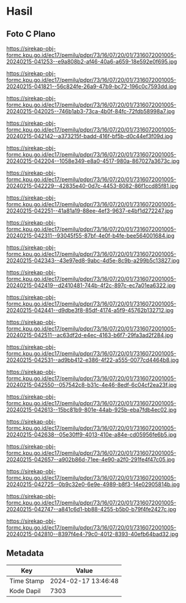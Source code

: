 # Hasil

## Foto C Plano

https://sirekap-obj-formc.kpu.go.id/ec17/pemilu/pdpr/73/16/07/20/01/7316072001005-20240215-041253--e9a808b2-af46-40a6-a659-18e592e0f695.jpg

https://sirekap-obj-formc.kpu.go.id/ec17/pemilu/pdpr/73/16/07/20/01/7316072001005-20240215-041821--56c824fe-26a9-47b9-bc72-196c0c7593dd.jpg

https://sirekap-obj-formc.kpu.go.id/ec17/pemilu/pdpr/73/16/07/20/01/7316072001005-20240215-042025--746b1ab3-73ca-4b0f-84fc-72fdb58998a7.jpg

https://sirekap-obj-formc.kpu.go.id/ec17/pemilu/pdpr/73/16/07/20/01/7316072001005-20240215-042142--a373215f-badd-416f-bf5b-d0c44ef3f09d.jpg

https://sirekap-obj-formc.kpu.go.id/ec17/pemilu/pdpr/73/16/07/20/01/7316072001005-20240215-042204--1058e349-e8a0-4517-980a-867027a3673c.jpg

https://sirekap-obj-formc.kpu.go.id/ec17/pemilu/pdpr/73/16/07/20/01/7316072001005-20240215-042229--42835e40-0d7c-4453-8082-86f1ccd85f81.jpg

https://sirekap-obj-formc.kpu.go.id/ec17/pemilu/pdpr/73/16/07/20/01/7316072001005-20240215-042251--41a81a19-88ee-4ef3-9637-e4bf1d272247.jpg

https://sirekap-obj-formc.kpu.go.id/ec17/pemilu/pdpr/73/16/07/20/01/7316072001005-20240215-042311--93045f55-87bf-4e0f-b4fe-bee564001684.jpg

https://sirekap-obj-formc.kpu.go.id/ec17/pemilu/pdpr/73/16/07/20/01/7316072001005-20240215-042343--43e97ed8-9abc-4d5e-8c9b-a299b5c13827.jpg

https://sirekap-obj-formc.kpu.go.id/ec17/pemilu/pdpr/73/16/07/20/01/7316072001005-20240215-042419--d2410481-744b-4f2c-897c-ec7a01ea6322.jpg

https://sirekap-obj-formc.kpu.go.id/ec17/pemilu/pdpr/73/16/07/20/01/7316072001005-20240215-042441--d9dbe3f8-85df-4174-a5f9-45762b132712.jpg

https://sirekap-obj-formc.kpu.go.id/ec17/pemilu/pdpr/73/16/07/20/01/7316072001005-20240215-042511--ac63df2d-e4ec-4163-b6f7-29fa3ad2f284.jpg

https://sirekap-obj-formc.kpu.go.id/ec17/pemilu/pdpr/73/16/07/20/01/7316072001005-20240215-042531--ad9bb412-e386-4f22-a555-0077cd4464b8.jpg

https://sirekap-obj-formc.kpu.go.id/ec17/pemilu/pdpr/73/16/07/20/01/7316072001005-20240215-042550--057542c8-b31c-4e46-8edf-6c04cf2ea23f.jpg

https://sirekap-obj-formc.kpu.go.id/ec17/pemilu/pdpr/73/16/07/20/01/7316072001005-20240215-042613--15bc81b9-801e-44ab-925b-eba7fdb4ec02.jpg

https://sirekap-obj-formc.kpu.go.id/ec17/pemilu/pdpr/73/16/07/20/01/7316072001005-20240215-042638--05e30ff9-4013-410e-a84e-cd05956fe6b5.jpg

https://sirekap-obj-formc.kpu.go.id/ec17/pemilu/pdpr/73/16/07/20/01/7316072001005-20240215-042657--a902b86d-71ee-4e90-a2f0-291fe4f47c05.jpg

https://sirekap-obj-formc.kpu.go.id/ec17/pemilu/pdpr/73/16/07/20/01/7316072001005-20240215-042725--0b9c32e0-6e9e-4989-b8f3-14e02905814b.jpg

https://sirekap-obj-formc.kpu.go.id/ec17/pemilu/pdpr/73/16/07/20/01/7316072001005-20240215-042747--a841c6d1-bb88-4255-b5b0-b79f4fe2427c.jpg

https://sirekap-obj-formc.kpu.go.id/ec17/pemilu/pdpr/73/16/07/20/01/7316072001005-20240215-042810--8397f4e4-79c0-4012-8393-40efb64bad32.jpg


## Metadata

| Key        | Value               |
| ---------- | ------------------- |
| Time Stamp | 2024-02-17 13:46:48 |
| Kode Dapil | 7303                |



